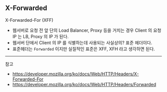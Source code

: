 ## X-Forwarded

X-Forwarded-For (XFF)
- 웹서버로 요청 전 앞 단의 Load Balancer, Proxy 등을 거치는 경우 Client 의 요청 IP 는 LB, Proxy 의 IP 가 된다.
- 웹서버 단에서 Client 의 IP 를 식별하는데 사용되는 사실상의? 표준 헤더이다.
- 표준헤더는 `Forwarded` 이지만 실질적인 표준은 XFF, XFH 라고 생각하면 된다.


---

참고
- https://developer.mozilla.org/ko/docs/Web/HTTP/Headers/X-Forwarded-For
- https://developer.mozilla.org/ko/docs/Web/HTTP/Headers/Forwarded


